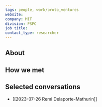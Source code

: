 ```yaml
---
tags: people, work/proto_ventures
website: 
company: MIT
division: PSFC
job title: 
contact_type: researcher
---
```

## About

## How we met

## Selected conversations
- [[2023-07-26 Remi Delaporte-Mathurin]]